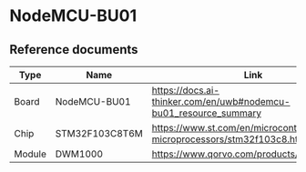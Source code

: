 # NodeMCU-BU01
## Reference documents
| Type | Name | Link
|-|-|-
| Board | NodeMCU-BU01 | https://docs.ai-thinker.com/en/uwb#nodemcu-bu01_resource_summary
Chip | STM32F103C8T6M | https://www.st.com/en/microcontrollers-microprocessors/stm32f103c8.html
Module | DWM1000| https://www.qorvo.com/products/p/DWM1000
